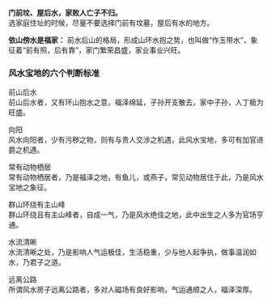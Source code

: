 
**门前坟、屋后水，家败人亡子不归。**  
选家庭住址的时候，尽量不要选择门前有坟墓，屋后有水的地方。

**依山傍水是福家：** 前水后山的格局，形成山环水抱之势，也叫做“作玉带水”，象征着“前有照，后有靠”，家门繁荣昌盛，家业事业兴旺。


### 风水宝地的六个判断标准

前山后水  
前山后水者，又有环山抱水之意，福泽绵延，子孙开支散去，家中子孙，人丁极为旺盛。

向阳  
风水向阳者，少有污秽之物，则有与贵人交涉之机遇，此风水宝地，多可有加官进爵之机遇。

常有动物栖居  
常有动物栖居者，乃是福泽之地，有鱼儿，或燕子，常见动物居住于此，乃是风水宝地之象征。

群山环绕有主山峰  
群山环绕且有主山峰者，自成一气，乃是风水绝佳之地，此中出生之人多为官场亨通。

水流清晰  
水流清晰之处，乃是影响人气运极佳，生活稳重，少与他人起争执，做事温润如水，乃君子之道。

远离公路  
所谓风水房子远离公路者，多对人磁场有良好影响，气运通顺之人，福泽深厚。
